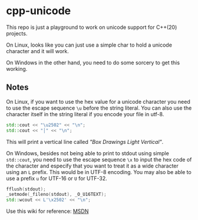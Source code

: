 # cpp-unicode
This repo is just a playground to work on unicode support for C++(20) projects.

On Linux, looks like you can just use a simple char to hold a unicode character
and it will work.

On Windows in the other hand, you need to do some sorcery to get this working.

## Notes
On Linux, if you want to use the hex value for a unicode character you need to
use the escape sequence `\u` before the string literal. You can also use the
character itself in the string literal if you encode your file in utf-8.

```cpp
std::cout << "\u2502" << "\n";
std::cout << "│" << "\n";
```

This will print a vertical line called _"Box Drawings Light Vertical"_.

On Windows, besides not being able to print to stdout using simple `std::cout`,
you need to use the escape sequence `\x` to input the hex code of the character
and especify that you want to treat it as a wide character using an `L` prefix.
This would be in UTF-8 encoding. You may also be able to use a prefix `u` for
UTF-16 or `U` for UTF-32.

```cpp
fflush(stdout);
_setmode(_fileno(stdout), _O_U16TEXT);
std::wcout << L'\x2502' << "\n";
```

Use this wiki for reference:
[MSDN](https://docs.microsoft.com/en-us/cpp/cpp/string-and-character-literals-cpp?view=msvc-170)
